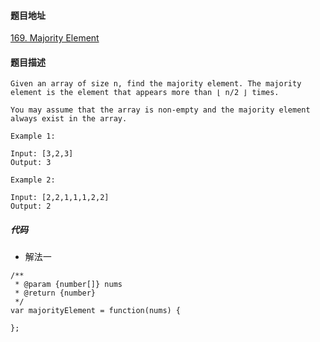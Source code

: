 #### 题目地址
[169. Majority Element](https://leetcode.com/problems/majority-element/)
#### 题目描述
```
Given an array of size n, find the majority element. The majority element is the element that appears more than ⌊ n/2 ⌋ times.

You may assume that the array is non-empty and the majority element always exist in the array.

Example 1:

Input: [3,2,3]
Output: 3

Example 2:

Input: [2,2,1,1,1,2,2]
Output: 2
```

##### 代码

- 解法一
```
/**
 * @param {number[]} nums
 * @return {number}
 */
var majorityElement = function(nums) {
    
};
```
